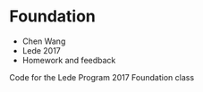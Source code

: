 # Foundation

- Chen Wang
- Lede 2017
- Homework and feedback

Code for the Lede Program 2017 Foundation class 
